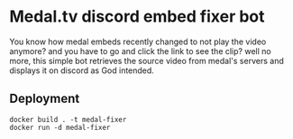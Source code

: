 # Medal.tv discord embed fixer bot

You know how medal embeds recently changed to not play the video anymore? and you have to go and click the link to see the clip? well no more, this simple bot retrieves the source video from medal's servers and displays it on discord as God intended.

## Deployment

```
docker build . -t medal-fixer
docker run -d medal-fixer
```